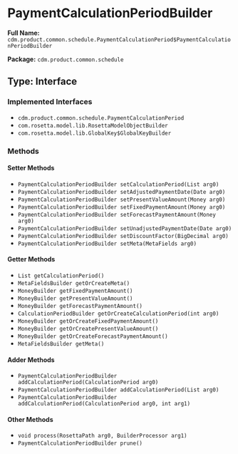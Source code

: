 # PaymentCalculationPeriodBuilder

**Full Name:** `cdm.product.common.schedule.PaymentCalculationPeriod$PaymentCalculationPeriodBuilder`

**Package:** `cdm.product.common.schedule`

## Type: Interface

### Implemented Interfaces

- `cdm.product.common.schedule.PaymentCalculationPeriod`
- `com.rosetta.model.lib.RosettaModelObjectBuilder`
- `com.rosetta.model.lib.GlobalKey$GlobalKeyBuilder`

### Methods

#### Setter Methods

- `PaymentCalculationPeriodBuilder setCalculationPeriod(List arg0)`
- `PaymentCalculationPeriodBuilder setAdjustedPaymentDate(Date arg0)`
- `PaymentCalculationPeriodBuilder setPresentValueAmount(Money arg0)`
- `PaymentCalculationPeriodBuilder setFixedPaymentAmount(Money arg0)`
- `PaymentCalculationPeriodBuilder setForecastPaymentAmount(Money arg0)`
- `PaymentCalculationPeriodBuilder setUnadjustedPaymentDate(Date arg0)`
- `PaymentCalculationPeriodBuilder setDiscountFactor(BigDecimal arg0)`
- `PaymentCalculationPeriodBuilder setMeta(MetaFields arg0)`

#### Getter Methods

- `List getCalculationPeriod()`
- `MetaFieldsBuilder getOrCreateMeta()`
- `MoneyBuilder getFixedPaymentAmount()`
- `MoneyBuilder getPresentValueAmount()`
- `MoneyBuilder getForecastPaymentAmount()`
- `CalculationPeriodBuilder getOrCreateCalculationPeriod(int arg0)`
- `MoneyBuilder getOrCreateFixedPaymentAmount()`
- `MoneyBuilder getOrCreatePresentValueAmount()`
- `MoneyBuilder getOrCreateForecastPaymentAmount()`
- `MetaFieldsBuilder getMeta()`

#### Adder Methods

- `PaymentCalculationPeriodBuilder addCalculationPeriod(CalculationPeriod arg0)`
- `PaymentCalculationPeriodBuilder addCalculationPeriod(List arg0)`
- `PaymentCalculationPeriodBuilder addCalculationPeriod(CalculationPeriod arg0, int arg1)`

#### Other Methods

- `void process(RosettaPath arg0, BuilderProcessor arg1)`
- `PaymentCalculationPeriodBuilder prune()`

